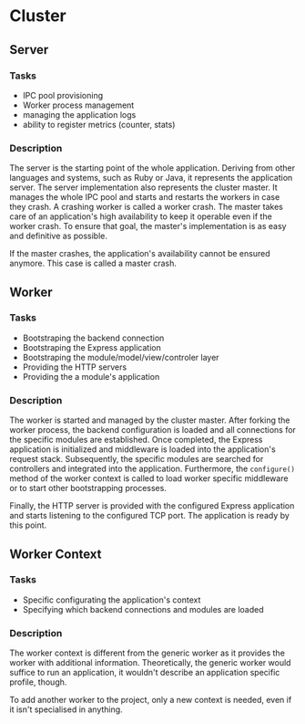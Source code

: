 # Cluster

## Server

### Tasks

* IPC pool provisioning
* Worker process management
* managing the application logs
* ability to register metrics (counter, stats)

### Description

The server is the starting point of the whole application. Deriving
from other languages and systems, such as Ruby or Java, it represents
the application server. The server implementation also represents the
cluster master. It manages the whole IPC pool and starts and restarts
the workers in case they crash. A crashing worker is called a worker
crash. The master takes care of an application's high availability
to keep it operable even if the worker crash. To ensure that goal,
the master's implementation is as easy and definitive as possible.

If the master crashes, the application's availability cannot be
ensured anymore. This case is called a master crash.

## Worker

### Tasks

* Bootstraping the backend connection
* Bootstraping the Express application
* Bootstraping the module/model/view/controler layer
* Providing the HTTP servers
* Providing the a module's application

### Description

The worker is started and managed by the cluster master.
After forking the worker process, the backend configuration is loaded
and all connections for the specific modules are established.
Once completed, the Express application is initialized and middleware
is loaded into the application's request stack. Subsequently, the
specific modules are searched for controllers and integrated into
the application. Furthermore, the ``configure()`` method of the worker context
is called to load worker specific middleware or to start other bootstrapping
processes.

Finally, the HTTP server is provided with the configured Express
application and starts listening to the configured TCP port.
The application is ready by this point.

## Worker Context

### Tasks

* Specific configurating the application's context
* Specifying which backend connections and modules are loaded

### Description

The worker context is different from the generic worker as it provides
the worker with additional information. Theoretically, the generic worker
would suffice to run an application, it wouldn't describe an application
specific profile, though.

To add another worker to the project, only a new context is needed,
even if it isn't specialised in anything.


